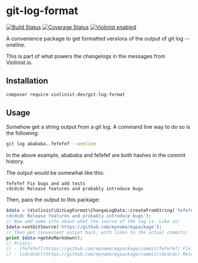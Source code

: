 # git-log-format

[![Build Status](https://travis-ci.org/violinist-dev/git-log-format.svg?branch=master)](https://travis-ci.org/violinist-dev/git-log-format)
[![Coverage Status](https://coveralls.io/repos/github/violinist-dev/git-log-format/badge.svg?branch=master)](https://coveralls.io/github/violinist-dev/git-log-format?branch=master)
[![Violinist enabled](https://img.shields.io/badge/violinist-enabled-brightgreen.svg)](https://violinist.io)


A convenience package to get formatted versions of the output of git log --oneline.

This is part of what powers the changelogs in the messages from Violinist.io.

## Installation

```bash
composer require violinist-dev/git-log-format
```

## Usage

Somehow get a string output from a git log. A command line way to do so is the following:

```bash
git log abababa..fefefef --oneline
```

In the above example, abababa and fefefef are both hashes in the commit history.

The output would be somewhat like this:

```
fefefef Fix bugs and add tests
cdcdcdc Release features and probably introduce bugs

```

Then, pass the output to this package:

```php
$data = \Violinist\GitLogFormat\ChangeLogData::createFromString('fefefef Fix bugs and add tests
cdcdcdc Release features and probably introduce bugs');
// Now add some info about what the source of the log is. Like so:
$data->setGitSource('https://github.com/myname/mypackage');
// Then get convenient output back, with links to the actual commits:
print $data->getAsMarkdown();
// Prints:
// - [fefefef](https://github.com/myname/mypackage/commit/fefefef) Fix bugs and add tests
// - [cdcdcdc](https://github.com/myname/mypackage/commit/cdcdcdc) Release features and probably introduce bugs

```
